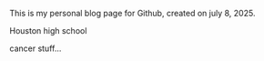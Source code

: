 This is my personal blog page for Github, created on july 8, 2025.

Houston high school

cancer stuff...
